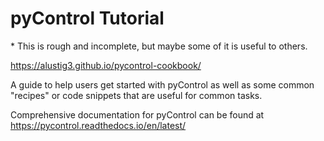 # pyControl Tutorial

\* This is rough and incomplete, but maybe some of it is useful to others.

https://alustig3.github.io/pycontrol-cookbook/

A guide to help users get started with pyControl as well as some common "recipes"  or code snippets that are useful for common tasks.


Comprehensive documentation for pyControl can be found at https://pycontrol.readthedocs.io/en/latest/
